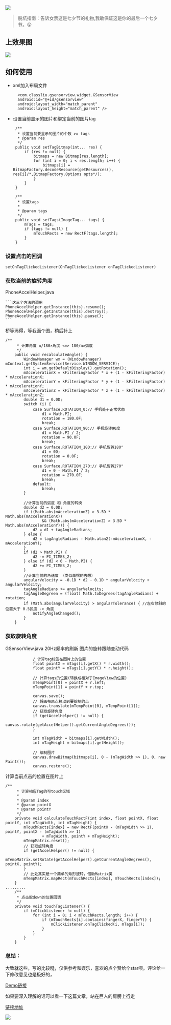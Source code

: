 
![](http://ww1.sinaimg.cn/large/77ca6427ly1fj7j7w9orjg20uc0byjzb.gif)

> 脱坑指南：告诉女票这是七夕节的礼物,我敢保证这是你的最后一个七夕节。😝


## 上效果图
![](http://ww1.sinaimg.cn/large/77ca6427ly1fj7m1604ebg208w0fs7hf.gif)


## 如何使用
* xml加入布局文件

        <com.classliu.gsensorview.widget.GSensorView
        android:id="@+id/gsensorview"
        android:layout_width="match_parent"
        android:layout_height="match_parent" />
    
* 设置当前显示的图片和绑定当前的图片tag
   ```  
    /**
     * 设置当前要显示的图片的个数 >= tags
     * @param res
     */
    public void setTagBitmap(int... res) {
        if (res != null) {
            bitmaps = new Bitmap[res.length];
            for (int i = 0; i < res.length; i++) {
                bitmaps[i] = BitmapFactory.decodeResource(getResources(), res[i]/*,BitmapFactory.Options opts*/);
            }
        }
    }

    /**
     * 设置tags
     *
     * @param tags
     */
    public void setTags(ImageTag... tags) {
        mTags = tags;
        if (tags != null) {
            mTouchRects = new RectF[tags.length];
        }
    } 
    ```
### 设置点击的回调
    setOnTagClickedListener(OnTagClickedListener onTagClickedListener)
### 获取当前的旋转角度
PhoneAccelHelper.java

    ```这三个方法的调用
    PhoneAccelHelper.getInstance(this).resume();
    PhoneAccelHelper.getInstance(this).destroy();
    PhoneAccelHelper.getInstance(this).pause();
    ```



桥等玛得，等我画个图，稍后补上
```
/**
     * 计算角度 π/180×角度 <=> 180/π×弧度
     */
    public void recalculateAngle() {
        WindowManager wm = (WindowManager) mContext.getSystemService(Service.WINDOW_SERVICE);
        int i = wm.getDefaultDisplay().getRotation();
        mAccelerationX = kFilteringFactor * x + (1 - kFilteringFactor) * mAccelerationX;
        mAccelerationY = kFilteringFactor * y + (1 - kFilteringFactor) * mAccelerationY;
        mAccelerationZ = kFilteringFactor * z + (1 - kFilteringFactor) * mAccelerationZ;
        double d1 = 0.0D;
        switch (i) {
            case Surface.ROTATION_0:// 手机处于正常状态
                d1 = Math.PI;
                rotation = 180.0F;
                break;
            case Surface.ROTATION_90:// 手机旋转90度
                d1 = Math.PI / 2;
                rotation = 90.0F;
                break;
            case Surface.ROTATION_180:// 手机旋转180°
                d1 = 0D;
                rotation = 0.0F;
                break;
            case Surface.ROTATION_270:// 手机旋转270°
                d1 = 0 - Math.PI / 2;
                rotation = 270.0F;
                break;
            default:
                break;
        }

        //计算当前的弧度 和 角度的转换
        double d2 = 0.0D;
        if ((Math.abs(mAccelerationZ) > 3.5D * Math.abs(mAccelerationX))
                && (Math.abs(mAccelerationZ) > 3.5D * Math.abs(mAccelerationY))) {
            d2 = d1 + tagAngleRadians;
        } else {
            d2 = tagAngleRadians - Math.atan2(-mAccelerationX, -mAccelerationY);
        }
        if (d2 > Math.PI) {
            d2 -= PI_TIMES_2;
        } else if (d2 < 0 - Math.PI) {
            d2 += PI_TIMES_2;
        }
        //计算当前的角速度 （类似单摆的去想）
        angularVelocity = -0.1D * d2 - 0.1D * angularVelocity + angularVelocity;
        tagAngleRadians += angularVelocity;
        tagAngleDegreen = (float) Math.toDegrees(tagAngleRadians) + rotation;
        if (Math.abs(angularVelocity) > angularTolerance) { //左右倾斜的位置大于 0.5弧度 -> 角度
            notifyAngleChanged();
        }
    }
```

### 获取旋转角度
GSensorView.java  20Hz频率的刷新
图片的旋转跟随变动代码
```
            / 计算tag标签在图片上的位置
            float pointX = mTags[i].getX() * r.width();
            float pointY = mTags[i].getY() * r.height();

            // 计算tags的位置(转换成相对于ImageView的位置)
            mTempPoint[0] = pointX + r.left;
            mTempPoint[1] = pointY + r.top;

            canvas.save();
            // 将画布原点移动到要绘制的点
            canvas.translate(mTempPoint[0], mTempPoint[1]);
            // 获取旋转角度
            if (getAccelHelper() != null) {
                canvas.rotate(getAccelHelper().getCurrentAngleDegrees());
            }

            int mTagWidth = bitmaps[i].getWidth();
            int mTagHeight = bitmaps[i].getHeight();

            // 绘制图片
            canvas.drawBitmap(bitmaps[i], 0 - (mTagWidth >> 1), 0, new Paint());
            canvas.restore();
```
计算当前点击的位置在图片上
```
/**
     * 计算相应Tag的可touch区域
     *
     * @param index
     * @param pointX
     * @param pointY
     */
    private void calculateTouchRectF(int index, float pointX, float pointY, int mTagWidth, int mTagHeight) {
        mTouchRects[index] = new RectF(pointX - (mTagWidth >> 1), pointY, pointX - (mTagWidth >> 1)
                + mTagWidth, pointY + mTagHeight);
        mTempMatrix.reset();
        // 获取旋转角度
        if (getAccelHelper() != null) {
            mTempMatrix.setRotate(getAccelHelper().getCurrentAngleDegrees(), pointX, pointY);
        }
        // 此处其实是一个简单的矩形旋转，借助Matrix类
        mTempMatrix.mapRect(mTouchRects[index], mTouchRects[index]);
    }
.........
    /**
     * 点击取down的位置回调
     */
    private void touchTagListener() {
        if (mClickListener != null) {
            for (int i = 0; i < mTouchRects.length; i++) {
                if (mTouchRects[i].contains(fingerX, fingerY)) {
                    mClickListener.onTagClicked(i, mTags[i]);
                }
            }
        }
    }
```
### 总结：
大致就这些，写的比较糙，仅供参考和娱乐，喜欢的点个赞给个star呗。评论给一下修改意见也是极好的， 

[Demo链接](https://github.com/classliu/GSensorView)

如果要深入理解的话可以看一下这篇文章，站在巨人的肩膀上行走

[链接地址](http://www.jianshu.com/p/3dd3d1524851)

![](http://upload-images.jianshu.io/upload_images/2198310-d67971fa521f3f1c.gif?imageMogr2/auto-orient/strip)
